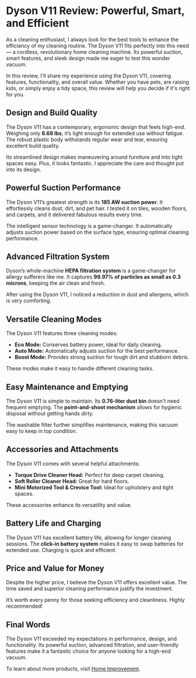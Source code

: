 # Dyson V11 Review: Powerful, Smart, and Efficient  

As a cleaning enthusiast, I always look for the best tools to enhance the efficiency of my cleaning routine. The Dyson V11 fits perfectly into this need — a cordless, revolutionary home cleaning machine. Its powerful suction, smart features, and sleek design made me eager to test this wonder vacuum.  

In this review, I'll share my experience using the Dyson V11, covering features, functionality, and overall value. Whether you have pets, are raising kids, or simply enjoy a tidy space, this review will help you decide if it's right for you.  

## Design and Build Quality  

The Dyson V11 has a contemporary, ergonomic design that feels high-end. Weighing only **6.68 lbs**, it’s light enough for extended use without fatigue. The robust plastic body withstands regular wear and tear, ensuring excellent build quality.  

Its streamlined design makes maneuvering around furniture and into tight spaces easy. Plus, it looks fantastic. I appreciate the care and thought put into its design.  

## Powerful Suction Performance  

The Dyson V11’s greatest strength is its **185 AW suction power**. It effortlessly cleans dust, dirt, and pet hair. I tested it on tiles, wooden floors, and carpets, and it delivered fabulous results every time.  

The intelligent sensor technology is a game-changer. It automatically adjusts suction power based on the surface type, ensuring optimal cleaning performance.  

## Advanced Filtration System  

Dyson’s whole-machine **HEPA filtration system** is a game-changer for allergy sufferers like me. It captures **99.97% of particles as small as 0.3 microns**, keeping the air clean and fresh.  

After using the Dyson V11, I noticed a reduction in dust and allergens, which is very comforting.  

## Versatile Cleaning Modes  

The Dyson V11 features three cleaning modes:  

- **Eco Mode:** Conserves battery power, ideal for daily cleaning.  
- **Auto Mode:** Automatically adjusts suction for the best performance.  
- **Boost Mode:** Provides strong suction for tough dirt and stubborn debris.  

These modes make it easy to handle different cleaning tasks.  

## Easy Maintenance and Emptying  

The Dyson V11 is simple to maintain. Its **0.76-liter dust bin** doesn't need frequent emptying. The **point-and-shoot mechanism** allows for hygienic disposal without getting hands dirty.  

The washable filter further simplifies maintenance, making this vacuum easy to keep in top condition.  

## Accessories and Attachments  

The Dyson V11 comes with several helpful attachments:  

- **Torque Drive Cleaner Head:** Perfect for deep carpet cleaning.  
- **Soft Roller Cleaner Head:** Great for hard floors.  
- **Mini Motorized Tool & Crevice Tool:** Ideal for upholstery and tight spaces.  

These accessories enhance its versatility and value.  

## Battery Life and Charging  

The Dyson V11 has excellent battery life, allowing for longer cleaning sessions. The **click-in battery system** makes it easy to swap batteries for extended use. Charging is quick and efficient.  

## Price and Value for Money  

Despite the higher price, I believe the Dyson V11 offers excellent value. The time saved and superior cleaning performance justify the investment.  

It’s worth every penny for those seeking efficiency and cleanliness. Highly recommended!  

## Final Words  

The Dyson V11 exceeded my expectations in performance, design, and functionality. Its powerful suction, advanced filtration, and user-friendly features make it a fantastic choice for anyone looking for a high-end vacuum.  

To learn about more products, visit [Home Improvement](https://homimprovement.com).  
